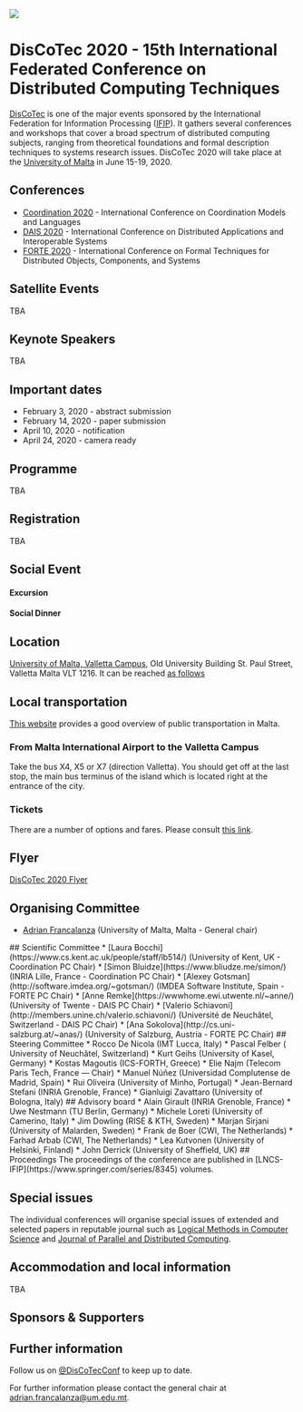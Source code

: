 [![](https://www.discotec.org/2020/discotec2020-banner.jpeg)](https://www.discotec.org/2020/)

# DisCoTec 2020 - 15th International Federated Conference on Distributed Computing Techniques

[DisCoTec](https://www.discotec.org) is one of the major events sponsored by the International Federation for Information Processing ([IFIP](http://www.ifip.org)). It gathers several conferences and workshops that cover a broad spectrum of distributed computing subjects, ranging from theoretical foundations and formal description techniques to systems
research issues. DisCoTec 2020 will take place at the [University of Malta](http://www.um.edu.mt) in June 15-19, 2020.

## Conferences
* [Coordination 2020](https://www.discotec.org/2020/coordination) - International Conference on Coordination Models and Languages
* [DAIS 2020](https://www.discotec.org/2020/dais) - International Conference on Distributed Applications and Interoperable Systems
* [FORTE 2020](https://www.discotec.org/2020/forte) - International Conference on Formal Techniques for Distributed Objects, Components, and Systems

## Satellite Events

TBA

<!--
* [ICE 2020](https://www.discotec.org/2020/ice) - Interaction and Concurrency Experience
* [DisCoRail 2020](https://www.discotec.org/2020/discorail) - International Workshop on Distributed Computing in Future Railway Systems
* [Workshop, tutorial and tool tracks](https://www.discotec.org/2020/satellite-events) - CFP for workhops, tutorial and tool tracks
-->

## Keynote Speakers

TBA

<!--
 [David Basin](https://www.inf.ethz.ch/personal/basin/) (ETH Zürich, Switzerland)
 [Anne-Marie Kermarrec](https://www.irisa.fr/asap/?page_id=179) (INRIA Rennes, France)
 [Marta Kwiatkowska](http://www.cs.ox.ac.uk/marta.kwiatkowska/) (University of Oxford, UK)
 [Silvio Micali](https://people.csail.mit.edu/silvio/) (MIT, USA)  
 [Martin Wirsing](https://www.sosy-lab.org/people/wirsing/) (LMU, Germany)
See [titles and abstracts](./keynotes).
-->

## Important dates

* February 3, 2020 - abstract submission 
* February 14, 2020 - paper submission
* April 10, 2020 - notification
* April 24, 2020 - camera ready
  
<!--
* ~~February 3, 2020 - abstract submission~~ <span style="color:red">**February 15, 2020 - extended abstract submission**</span>
* ~~February 8, 2020 - paper submission~~ <span style="color:red">**February 22, 2020 - extended paper submission**</span>
* Conferences (DAIS, Coordination, FORTE): Tuesday June 18 - Thursday June 20, 2020
* DisCoRail workshop: Monday June 17, 2020
* ICE workshop: Thursday June 20 - Friday June 21, 2020
-->

## Programme

TBA

<!-- 
The programme is available [here](https://www.discotec.org/2020/programme). 
-->

## Registration

TBA

<!-- 
Go to the [registration page](https://www.discotec.org/2020/registration).
-->

## Social Event



<!-- 
On Wednesday 19th of June we will have the DisCoTec 2019 social event in downtown Copenhagen consisting of:
* A boat trip in the beautiful Copenhagen canals
* A social dinner with welcome drink in a traditional Danish restaurant
-->

#### Excursion
<!--
* We will meet at 18:00 in Nyhavnsbroen [see in Google maps](https://goo.gl/maps/FdGLfMTVpQJuLi8q9)
* From DTU, we suggest to reach Nørreport station using public transportation. From there, it is a pleasant 15 minutes walk  across the city center of Copenhagen [see the path in Google maps](https://goo.gl/maps/tyDPESMjCu5D9YpE8) - Alternatively, from Nørreport station you can switch on a metro to Kongens Nytorv station.
* The boat trip will terminate at 19:15 in  Christianshavns Torv [see in Google maps](https://goo.gl/maps/fWVvuvAxJmZJxop58)
-->


#### Social Dinner

<!-- 
* The dinner will start at 19:30 in the restaurant [Ravelinen](https://ravelinen.dk/)
* It is at 5 minutes walking from the destination of the boat trip [see path in Google maps](https://goo.gl/maps/LeAmZNNo7tUp2eqy7)
-->

## Location

[University of Malta, Valletta Campus](https://www.um.edu.mt/campuses/valletta), 
Old University Building St. Paul Street, 
Valletta Malta VLT 1216. 
It can be reached [as follows](https://www.um.edu.mt/conferenceunit/about/howtoreachus)

<!-- 
All sessions from Monday to Friday will take place at [DTU's Meeting Center](https://www.dtu.dk/english/About/CAMPUSES/DTU-LYNGBY-Campus/DTU-Meeting-Centre/oversigt) in building 101 (see [map](https://www.google.com/maps/search/dtu+meeting+centre/@55.7853049,12.5181051,17z/data=!3m1!4b1)). ICE on Friday will be in building 303A (see [map](https://goo.gl/maps/eF5C1cSX4PbZVpUh9)).
-->

## Local transportation
[This website](https://www.publictransport.com.mt) provides a good overview of public transportation in Malta.

### From Malta International Airport to the Valletta Campus
Take the bus X4, X5 or X7 (direction Valletta).  You should get off at the last stop, the main bus terminus of the island which is located right at the entrance of the city. 


<!-- 
### From Lyngby Station to the Campus
In order to reach the campus from Lyngby station, you should take a bus (several cover this route, e.g. 30E, 190, 300S). You should get off at DTU (Anker Engelunds Vej). [See the journey on Goole Maps](https://goo.gl/maps/V1EynwTaQfT6bsNN9) 
-->

### Tickets
There are a number of options and fares. Please consult [this link](https://www.publictransport.com.mt/en/bus-card-and-ticketing).


<!-- 
Regarding tickets, we recommend buying a [rejsekort anonymous](https://www.rejsekort.dk/koeb-rejsekort/salgssteder.aspx?sps=0edb084e941a4ebd878bdd1080538881%7C). It is a rechargable card which allows to pay tickets half price. E.g., a one way from Copenhagen to DTU costs about 4 EUR rather than 8 EUR (furthermore, there is a further 20% discount if travelling from 11 AM to 1 PM, from 6 PM to 6 AM, or during the weekends). The card costs about 10 EUR. Please remember that at least 70 DKK must be in the card in order to use it. Also, please note that it is not possible to recharge it at DTU campus.

Another option is the [large citypass](https://dinoffentligetransport.dk/citypass). It can be done for 1,2,3,4, or 5 days. 5 days costs about 80 EUR, and allows you to travel freely in the greater Copenhagen area.

If you are interested in visiting the many museums present in Copenhagen, then you might also consider a [Copenhagen Card](https://copenhagencard.com/free-public-transport). It is a more expensive version of the city pass which also grants you free access to several museums and attractions.
-->


## Flyer
[DisCoTec 2020 Flyer](DisCoTec2019-flyer.pdf) 


## Organising Committee
* [Adrian Francalanza](http://staff.um.edu.mt/afra1/) (University of Malta, Malta - General chair)
<!-- * Kiko Fernández-Reyes (Uppsala University - Publicity chair)
* Francesco Tiezzi (University of Camerino — Publicity chair)
* Andrea Vandin (DTU, Denmark — Workshops chair)
* Maurice ter Beek (CNR, Italy — Workshops chair)
* Valerio Schiavoni (Université de Neuchâtel, Switzerland — Workshops chair)
* Ann-Cathrin Dunker (DTU — Logistics)--!>

## Scientific Committee
* [Laura Bocchi](https://www.cs.kent.ac.uk/people/staff/lb514/) (University of Kent, UK - Coordination PC Chair)
* [Simon Bluidze](https://www.bliudze.me/simon/) (INRIA Lille, France - Coordination PC Chair)
* [Alexey Gotsman](http://software.imdea.org/~gotsman/) (IMDEA Software Institute, Spain - FORTE PC Chair)
* [Anne Remke](https://wwwhome.ewi.utwente.nl/~anne/) (University of Twente - DAIS PC Chair)
* [Valerio Schiavoni](http://members.unine.ch/valerio.schiavoni/) (Université de Neuchâtel, Switzerland   - DAIS PC Chair)
* [Ana Sokolova](http://cs.uni-salzburg.at/~anas/) (University of Salzburg, Austria - FORTE PC Chair)

## Steering Committee
* Rocco De Nicola (IMT Lucca, Italy)
* Pascal Felber ( University of Neuchâtel, Switzerland)
* Kurt Geihs (University of Kasel, Germany)
* Kostas Magoutis (ICS-FORTH, Greece)
* Elie Najm (Telecom Paris Tech, France — Chair)
* Manuel Núñez (Universidad Complutense de Madrid, Spain)
* Rui Oliveira (University of Minho, Portugal)
* Jean-Bernard Stefani (INRIA Grenoble, France)
* Gianluigi Zavattaro (University of Bologna, Italy)

## Advisory board
* Alain Girault (INRIA Grenoble, France)
* Uwe Nestmann (TU Berlin, Germany)
* Michele Loreti (University of Camerino, Italy)
* Jim Dowling (RISE & KTH, Sweden)
* Marjan Sirjani (University of Malarden, Sweden)
* Frank de Boer (CWI, The Netherlands)
* Farhad Arbab (CWI, The Netherlands)
* Lea Kutvonen (University of Helsinki, Finland)
* John Derrick (University of Sheffield, UK)

## Proceedings
The proceedings of the conference are published in [LNCS-IFIP](https://www.springer.com/series/8345) volumes.

<!--  
  Coordination: [LNCS 11533](https://link.springer.com/book/10.1007%2F978-3-030-22397-7)
  DAIS: [LNCS 11534](https://link.springer.com/book/10.1007%2F978-3-030-22496-7)
  FORTE: [LNCS 11535](https://link.springer.com/book/10.1007%2F978-3-030-21759-4)
-->

## Special issues
The individual conferences will organise special issues of extended and selected papers in reputable journal such as [Logical Methods in Computer Science](https://lmcs.episciences.org) and [Journal of Parallel and Distributed Computing](https://www.journals.elsevier.com/journal-of-parallel-and-distributed-computing).

## Accommodation and local information

TBA

<!-- 
Hotels in Copenhagen (recommended)
* We recommend to stay close to the Nørreport station, as it is central area of the city and it is very well connected with both the Airport (direct metro line, 15 minutes) and with the campus (bus lines 150S and 15E, 25 minutes). You will have to commute every day to the campus (half an hour each way) but it will be easier to enjoy the beautiful city of Copenhagen and to find nice restaurants for dinner.
* A list of hotels in that area can be found in [booking.com](https://www.booking.com/searchresults.en-gb.html?label=gen173nr-1BCAEoggJCAlhYSDNYBGg9iAEBmAEGuAEHyAEM2AEB6AEBkgIBeagCAw&sid=526f40f28fb1d9d93bba8d197e3c8adb&class_interval=1&dest_id=1764&dest_type=landmark&dtdisc=0&from_sf=1&group_adults=2&group_children=0&inac=0&index_postcard=0&label_click=undef&lang=en-gb&map=1&no_rooms=1&offset=0&postcard=0&raw_dest_type=landmark&room1=A%2CA&sb_price_type=total&search_selected=1&soz=1&src=index&src_elem=sb&ss=N%C3%B8rreport%20Station%2C%20K%C3%B8benhavn%2C%20Region%20Hovedstaden%2C%20Danmark&ss_all=0&ss_raw=n%C3%B8rreport&ssb=empty&sshis=0&lang_click=top&cdl=da&lang_changed=1&nflt=#map_closed). Remember to adapt the search criteria to your needs.
* A list of AirBnB offers in that area can be found [here](https://www.airbnb.com/s/N%C3%B8rreport--K%C3%B8benhavn/homes?refinement_paths%5B%5D=%2Fhomes&query=N%C3%B8rreport%2C%20K%C3%B8benhavn&checkin=2019-06-17&checkout=2019-06-21&adults=0&children=0&infants=0&guests=0&place_id=ChIJXczOPQVTUkYRXL-Zn6CWj-4&click_referer=t%3ASEE_ALL%7Csid%3Ab200758b-2977-4c9e-bfd3-0ef71269554f%7Cst%3AMAGAZINE_HOMES&title_type=MAGAZINE_HOMES&search_type=SECTION_NAVIGATION&allow_override%5B%5D=&s_tag=djg7hbr8). Remember to adapt the search criteria to your needs.

Hotels in Lyngby
* If you prefer to stay close to the campus and avoid the commute we recommend the [Scandic Eremitage](https://www.scandichotels.dk/hoteller/danmark/kobenhavn/scandic-eremitage) (expensive, located in the center of Lyngby, close to public transportation), [Post Gaarden](https://www.postgaardenhotel.dk/) (cheaper, located in the center of Lyngby, close to public transportation), and the [Hotel Fortunen](http://www.fortunen.dk/) (cozy and cheap, better suited for bike commuting, not well connected with public transportation but you can rent bikes at the hotel).
* Further options can be found in [booking.com](https://www.booking.com/searchresults.en-gb.html?label=gen173nr-1FCAEoggJCAlhYSDNYBGg9iAEBmAEGuAEHyAEM2AEB6AEB-AELkgIBeagCAw&sid=526f40f28fb1d9d93bba8d197e3c8adb&class_interval=1&dest_id=-2745593&dest_type=city&from_sf=1&group_adults=2&group_children=0&label_click=undef&lang=en-gb&no_rooms=1&offset=0&raw_dest_type=city&room1=A%2CA&sb_price_type=total&search_selected=1&soz=1&src=index&src_elem=sb&ss=Kongens%20Lyngby%2C%20Region%20Hovedstaden%2C%20Danmark&ss_raw=lyngb&ssb=empty&lang_click=top&cdl=da&lang_changed=1&nflt=).  Remember to adapt the search criteria to your needs.

Moving around
* See the above section Local transportation for detailed information
* To plan your travel around Copenhagen use this [journey planner](https://www.rejseplanen.dk/webapp/index.html?language=en_EN)
* DTU's [guidelines to reach the campus](https://www.dtu.dk/english/about/campuses/dtu-lyngby-campus/getting-there)
* Official information can be found in the [visit copenhagen site](https://www.visitcopenhagen.com/copenhagen/transportation/tickets-prices)

For beer lovers
- [Mikkeller Viktoriagade/Øl&Brød/Hyggestue](http://mikkeller.dk/location/mikkeller-bar-viktoriagade-copenhagen/): three places next to each 
others, a bar, a restaurant and a brunch place.
- [Taphouse](https://taphouse.dk): maybe the most diverse offers, 61 taps.
- [Peders](https://pederscph.dk/): small but cozy and closest to Nørreport station.
- [Ramen To Bíiru](http://www.ramentobiiru.dk/): ramen restaurant with beer
- [Kalaset](https://www.tripadvisor.com/Restaurant_Review-g189541-d877363-Reviews-Kalaset-Copenhagen_Zealand.html) cozy pub very close to Nørreport station. Good beers and organic burgers
- If you have time (e.g. if you stay one extra day), you can visit the [museum of the old Carlsberg factory](https://www.visitcarlsberg.com/)
-->


## Sponsors & Supporters

<!-- 
[<img src="http://www.nordic-iot.org/wp-content/uploads/2018/08/iiotlogo_small.png" width="150">](http://www.nordic-iot.org/)
&nbsp;   &nbsp;   &nbsp;   &nbsp;   &nbsp;
[<img src="https://encrypted-tbn0.gstatic.com/images?q=tbn:ANd9GcS-EpsUS6bK4HbtbQ12Do2lkYu998ZGaXNCTWG4bxbd11vWDMDi" width="300">](https://www.ifip.org)
&nbsp;   &nbsp;   &nbsp;   &nbsp;   &nbsp;
[<img src="https://ihci.iiita.ac.in/2018/wp-content/uploads/sites/3/2018/05/springer_lncs.png" width="300">](https://www.springer.com/gp/computer-science/lncs)

[<img src="http://copenhagenhealthinnovation.dk/wp-content/uploads/2018/05/DTU-UK-A3_390x170.jpg" width="300">](https://www.dtu.dk)
&nbsp;   &nbsp;   &nbsp;   &nbsp;   &nbsp;
[<img src="https://www.cybersec4europe.eu/wp-content/uploads/2019/03/CSfE_Logo.png" width="300">](https://www.cybersec4europe.eu/) 

[<img src="./AlgorandLogo.png" width="300">](https://www.algorand.com/) 

-->


## Further information 
Follow us on [@DisCoTecConf](https://twitter.com/DisCoTecConf) to keep up to date.

For further information please contact the general chair at adrian.francalanza@um.edu.mt.
